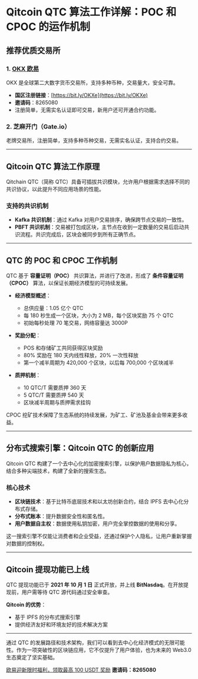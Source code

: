 # Qitcoin QTC 算法工作详解：POC 和 CPOC 的运作机制



## 推荐优质交易所

### 1. [OKX 欧易](https://bit.ly/OKXe)
OKX 是全球第二大数字货币交易所，支持多种币种，交易量大，安全可靠。
- **国区注册链接**：[https://bit.ly/OKXe](https://bit.ly/OKXe)
- **邀请码**：8265080
- 注册简单，无需实名认证即可交易，新用户还可开通合约功能。

### 2. 芝麻开门（Gate.io）
老牌交易所，注册简单，支持多种币种交易，无需实名认证，支持合约交易。  

---

## Qitcoin QTC 算法工作原理

Qitchain QTC（简称 QTC）具备可插拔共识模块，允许用户根据需求选择不同的共识协议，以此提升不同应用场景的性能。

### 支持的共识机制
- **Kafka 共识机制**：通过 Kafka 对用户交易排序，确保跨节点交易的一致性。
- **PBFT 共识机制**：交易被打包成区块，主节点在收到一定数量的交易后启动共识流程。共识完成后，区块会被同步到所有正确节点。

---

## QTC 的 POC 和 CPOC 工作机制

QTC 基于 **容量证明（POC）** 共识算法，并进行了改进，形成了 **条件容量证明（CPOC）** 算法，以保证长期经济模型的可持续发展。

- **经济模型概述**：
  - 总供应量：1.05 亿个 QTC
  - 每 180 秒生成一个区块，大小为 2 MB，每个区块奖励 75 个 QTC
  - 初始每秒处理 70 笔交易，网络容量达 3000P

- **奖励分配**：
  - POS 和存储矿工共同获得区块奖励
  - 80% 奖励在 180 天内线性释放，20% 一次性释放
  - 第一个减半周期为 420,000 个区块，以后每 700,000 个区块减半

- **质押机制**：
  - 10 QTC/T 需要质押 360 天
  - 5 QTC/T 需要质押 540 天
  - 区块减半周期与质押需求挂钩

CPOC 挖矿技术保障了生态系统的持续发展，为矿工、矿池及基金会带来更多收益。

---

## 分布式搜索引擎：Qitcoin QTC 的创新应用

Qitcoin QTC 构建了一个去中心化的加密搜索引擎，以保护用户数据隐私为核心，结合多种尖端技术，构建了全新的搜索生态。

### 核心技术
- **区块链技术**：基于比特币底层技术和以太坊创新合约，结合 IPFS 去中心化分布式存储。
- **分布式账本**：提升数据安全性和匿名性。
- **用户数据自主权**：数据使用私钥加密，用户完全掌控数据的使用和分享。

这一搜索引擎不仅能让消费者和企业受益，还通过保护个人隐私，让用户重新掌握对数据的控制权。

---

## Qitcoin 提现功能已上线

QTC 提现功能已于 **2021 年 10 月 1 日** 正式开放，并上线 **BitNasdaq**。在开放提现前，用户需等待 QTC 源代码通过安全审查。

**Qitcoin 的优势**：
- 基于 IPFS 的分布式搜索引擎
- 提供经济友好和环境友好的技术解决方案

---

通过 QTC 的发展路径和技术架构，我们可以看到去中心化经济模式的无限可能性。作为一项突破性的区块链应用，它不仅提升了用户体验，也为未来的 Web3.0 生态奠定了坚实基础。

[欧易迎新限时福利，领取最高 100 USDT 奖励](https://bit.ly/OKXe)    **邀请码：8265080**
